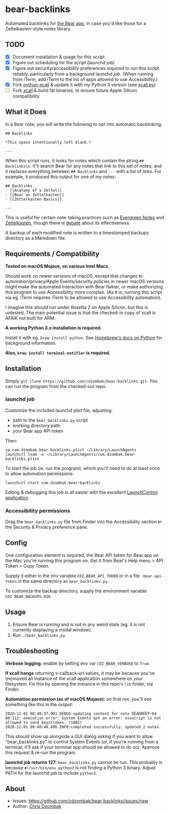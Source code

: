 # bear-backlinks

Automated backlinks for [the Bear app](https://bear.app), in case you'd like those for a Zettelkasten-style notes library.

## TODO

- [x] Document installation & usage for this script
- [x] Figure out scheduling for the script (launchd job)
- [x] Figure out security/accessibility preferences required to run this script reliably, particularly from a background launchd job. (When running from iTerm, add iTerm to the list of apps allowed to use Accessibility.)
- [x] Fork [python-xcall](https://github.com/robwalton/python-xcall) & update it with my Python 3 version (see [xcall.py](https://github.com/cdzombak/bear-backlinks/blob/master/xcall.py))
- [ ] Fork [xcall](https://github.com/martinfinke/xcall) & build fat binaries, to ensure future Apple Silicon compatibility

## What it Does

In a Bear note, you will write the following to opt into automatic backlinking:

```
## Backlinks

*This space intentionally left blank.*

---
```

When this script runs, it looks for notes which contain the string `## Backlinks\n`. It'll search Bear for any notes that link to this set of notes; and it replaces everything between `## Backlinks` and `---` with a list of links. For example, it produced this output for one of my notes:

```
## Backlinks
- [[Anatomy of a Zettel]]
- [[Bear as Zettelkasten]]
- [[Zettelkasten Basics]]

---
```

This is useful for certain note-taking practices such as [Evergreen Notes](https://notes.andymatuschak.org/Evergreen_notes) and [Zettelkasten](https://zettelkasten.de), though there is [debate](https://zettelkasten.de/posts/backlinks-are-bad-links/) about its effectiveness.

A backup of each modified note is written to a timestamped backups directory as a Markdown file.

## Requirements / Compatibility

**Tested on macOS Mojave, on various Intel Macs.**

Should work on newer versions of macOS, except that changes to automation/privacy/Apple Events/security policies in newer macOS versions might make the automated interaction with Bear flakier, or make authorizing this program to use Accessibility more complex. (As it is, running this script via eg. iTerm requires iTerm to be allowed to use Accessibility automation).

I imagine this should run under Rosetta 2 on Apple Silicon, but this is untested. The main potential issue is that the checked-in copy of xcall is AFAIK not built for ARM.

**A working Python 3.x installation is required.**

Install it with eg. `brew install python`. See [Homebrew's docs on Python](https://docs.brew.sh/Homebrew-and-Python) for background information.

**Also, `brew install terminal-notifier` is required.**

## Installation

Simply `git clone https://github.com/cdzombak/bear-backlinks.git`. You can run the program from the checked-out repo.

### launchd job

Customize the included launchd plist file, adjusting:
- path to the `bear_backlinks.py` script
- working directory path
- your Bear app API token

Then:
```
cp com.dzombak.bear-backlinks.plist ~/Library/LaunchAgents
launchctl load -w ~/Library/LaunchAgents/com.dzombak.bear-backlinks.plist
```

To start the job (ie. run the program), which you'll need to do at least once to allow automation permissions:
```
launchctl start com.dzombak.bear-backlinks
```

Editing & debugging this job is all easier with the excellent [LaunchControl application](https://www.soma-zone.com/LaunchControl/).

### Accessibility permissions

Drag the `bear_backlinks.py` file from Finder into the Accessibility section in the Security & Privacy preference pane.

## Config

One configuration element is required, the Bear API token for Bear.app on the Mac you're running this program on. Get it from Bear's Help menu > API Token > Copy Token.

Supply it either in the env variable `CDZ_BEAR_API_TOKEN` or in a file `.bear-api-token` in the same directory as `bear_backlinks.py`.

To customize the backup directory, supply the environment variable `CDZ_BEAR_BACKUPS_DIR`.

## Usage

1. Ensure Bear is running and is not in any weird state (eg. it is not currently displaying a modal window).
1. Run `./bear_backlinks.py`.

## Troubleshooting

**Verbose logging:** enable by setting env var `CDZ_BEAR_VERBOSE` to `True`.

**If xcall hangs** returning x-callback-url values, it may be because you've (re)moved an instance of the xcall application somewhere on your filesystem. Fix this by opening the instance in this repo's `lib` folder, via Finder.

**Automation permission (as of macOS Mojave):** on first run, you'll see something like this in the output:

```
2020-12-01 08:40:37,901 DEBUG:updating content for note DEADBEEF-64
80:112: execution error: System Events got an error: osascript is not allowed to send keystrokes. (1002)
2020-12-01 08:40:40,496 INFO:completed successfully; updated 2 notes.
``` 

This should show up alongside a GUI dialog asking if you want to allow "bear_backlinks.py" to control System Events (or, if you're running from a terminal, it'll ask if your terminal app should be allowed to do so). Approve this request & re-run the program.

**launchd job returns 127:** `bear_backlinks.py` cannot be run. This probably is because `#!/usr/bin/env python3` is not finding a Python 3 binary. Adjust PATH for the launchd job to include `python3`. 

## About

- Issues: https://github.com/cdzombak/bear-backlinks/issues/new
- Author: [Chris Dzombak](https://www.dzombak.com)
